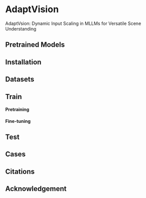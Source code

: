 # AdaptVision

AdaptVsion: Dynamic Input Scaling in MLLMs for Versatile Scene Understanding

## Pretrained Models


## Installation

## Datasets


## Train

#### Pretraining

#### Fine-tuning

## Test

## Cases

## Citations

## Acknowledgement
